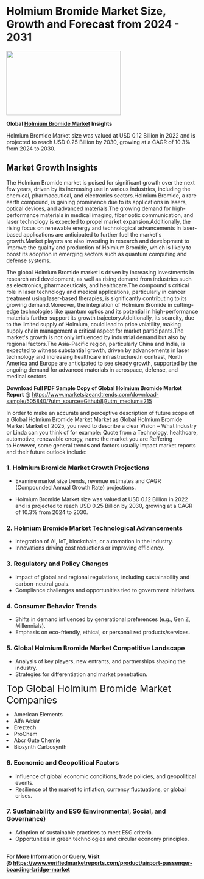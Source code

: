 <H1>Holmium Bromide Market Size, Growth and Forecast from 2024 - 2031</H1><img class="aligncenter size-medium wp-image-584254" src="https://thirdeyenews.in/wp-content/uploads/2024/09/Global-Market-Research-300x168.jpeg" alt="" width="300" height="168" /><p><strong>Global&nbsp;<a href="https://www.marketsizeandtrends.com/download-sample/505840/?utm_source=Github8j?utm_medium=215">Holmium Bromide Market</a> Insights</strong></p><p>Holmium Bromide Market size was valued at USD 0.12 Billion in 2022 and is projected to reach USD 0.25 Billion by 2030, growing at a CAGR of 10.3% from 2024 to 2030.</p><p><h2>Market Growth Insights</h2> <p>The Holmium Bromide market is poised for significant growth over the next few years, driven by its increasing use in various industries, including the chemical, pharmaceutical, and electronics sectors.Holmium Bromide, a rare earth compound, is gaining prominence due to its applications in lasers, optical devices, and advanced materials.The growing demand for high-performance materials in medical imaging, fiber optic communication, and laser technology is expected to propel market expansion.Additionally, the rising focus on renewable energy and technological advancements in laser-based applications are anticipated to further fuel the market's growth.Market players are also investing in research and development to improve the quality and production of Holmium Bromide, which is likely to boost its adoption in emerging sectors such as quantum computing and defense systems.</p> <p>The global Holmium Bromide market is driven by increasing investments in research and development, as well as rising demand from industries such as electronics, pharmaceuticals, and healthcare.The compound's critical role in laser technology and medical applications, particularly in cancer treatment using laser-based therapies, is significantly contributing to its growing demand.Moreover, the integration of Holmium Bromide in cutting-edge technologies like quantum optics and its potential in high-performance materials further support its growth trajectory.Additionally, its scarcity, due to the limited supply of Holmium, could lead to price volatility, making supply chain management a critical aspect for market participants.The market's growth is not only influenced by industrial demand but also by regional factors.The Asia-Pacific region, particularly China and India, is expected to witness substantial growth, driven by advancements in laser technology and increasing healthcare infrastructure.In contrast, North America and Europe are anticipated to see steady growth, supported by the ongoing demand for advanced materials in aerospace, defense, and medical sectors.</p><p><span class=""><strong>Download Full PDF Sample Copy of Global Holmium Bromide Market Report</strong> @ <a href="https://www.marketsizeandtrends.com/download-sample/505840/?utm_source=Github8j?utm_medium=215" target="_blank">https://www.marketsizeandtrends.com/download-sample/505840/?utm_source=Github8j?utm_medium=215</a></span></p><p>In order to make an accurate and perceptive description of future scope of a Global&nbsp;Holmium Bromide Market Market as Global&nbsp;Holmium Bromide Market Market of 2025, you need to describe a clear Vision &ndash; What Industry or Linda can you think of for example: Quote from a Technology, healthcare, automotive, renewable energy, name the market you are Reffering to.However, some general trends and factors usually impact market reports and their future outlook include:</p><h3>1.&nbsp;<strong>Holmium Bromide Market Growth Projections</strong></h3><ul><li>Examine market size trends, revenue estimates and CAGR (Compounded Annual Growth Rate) projections.</li><li><p>Holmium Bromide Market size was valued at USD 0.12 Billion in 2022 and is projected to reach USD 0.25 Billion by 2030, growing at a CAGR of 10.3% from 2024 to 2030.</p></li></ul><h3>2.&nbsp;<strong>Holmium Bromide Market Technological Advancements</strong></h3><ul><li>Integration of AI, IoT, blockchain, or automation in the industry.</li><li>Innovations driving cost reductions or improving efficiency.</li></ul><h3>3.&nbsp;<strong>Regulatory and Policy Changes</strong></h3><ul><li>Impact of global and regional regulations, including sustainability and carbon-neutral goals.</li><li>Compliance challenges and opportunities tied to government initiatives.</li></ul><h3>4.&nbsp;<strong>Consumer Behavior Trends</strong></h3><ul><li>Shifts in demand influenced by generational preferences (e.g., Gen Z, Millennials).</li><li>Emphasis on eco-friendly, ethical, or personalized products/services.</li></ul><h3>5.&nbsp;<strong>Global Holmium Bromide Market Competitive Landscape</strong></h3><ul><li>Analysis of key players, new entrants, and partnerships shaping the industry.</li><li>Strategies for differentiation and market penetration.</li></ul><p data-pm-slice="1 1 []"><span style="color: inherit; font-family: inherit; font-size: 25px;">Top Global Holmium Bromide Market Companies</span></p><div class="" data-test-id=""><p><li>American Elements</li><li> Alfa Aesar</li><li> Ereztech</li><li> ProChem</li><li> Abcr Gute Chemie</li><li> Biosynth Carbosynth</li></p></div><h3>6.&nbsp;<strong>Economic and Geopolitical Factors</strong></h3><ul><li>Influence of global economic conditions, trade policies, and geopolitical events.</li><li>Resilience of the market to inflation, currency fluctuations, or global crises.</li></ul><h3>7.&nbsp;<strong>Sustainability and ESG (Environmental, Social, and Governance)</strong></h3><ul><li>Adoption of sustainable practices to meet ESG criteria.</li><li>Opportunities in green technologies and circular economy principles.</li></ul><h2><strong style="font-size: 14px;">For More Information or Query, Visit @&nbsp;</strong><a style="background-color: #ffffff; font-size: 14px;" href="https://www.marketsizeandtrends.com/report/holmium-bromide-market/" target="_blank">https://www.verifiedmarketreports.com/product/airport-passenger-boarding-bridge-market</a></h2>